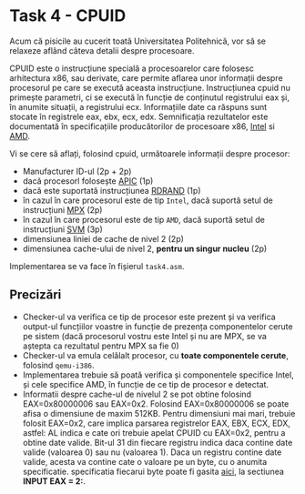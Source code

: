 # Task 4 - CPUID

Acum că pisicile au cucerit toată Universitatea Politehnică, vor să se relaxeze aflând câteva detalii despre procesoare.

CPUID este o instrucțiune specială a procesoarelor care folosesc arhitectura x86, sau derivate, care permite aflarea unor informații despre procesorul pe care se execută aceasta instrucțiune.
Instrucțiunea cpuid nu primește parametri, ci se execută în funcție de conținutul registrului eax și, în anumite situații, a registrului ecx.
Informațiile date ca răspuns sunt stocate în registrele eax, ebx, ecx, edx.
Semnificația rezultatelor este documentată în specificațiile producătorilor de procesoare x86, [Intel](https://web.archive.org/web/20120625025623/http://www.intel.com/Assets/PDF/appnote/241618.pdf) si [AMD](https://www.amd.com/system/files/TechDocs/25481.pdf).

Vi se cere să aflați, folosind cpuid, următoarele informații despre procesor:
 - Manufacturer ID-ul (2p + 2p)
 - dacă procesorl folosește [APIC](https://en.wikipedia.org/wiki/Advanced_Programmable_Interrupt_Controller) (1p)
 - dacă este suportată instrucțiunea [RDRAND](https://en.wikipedia.org/wiki/RDRAND) (1p)
 - în cazul în care procesorul este de tip `Intel`, dacă suportă setul de instrucțiuni [MPX](https://en.wikipedia.org/wiki/Intel_MPX) (2p)
 - în cazul în care procesorul este de tip `AMD`, dacă suportă setul de instrucțiuni [SVM](https://en.wikipedia.org/wiki/X86_virtualization#AMD_virtualization_.28AMD-V.29) (3p)
 - dimensiunea liniei de cache de nivel 2 (2p)
 - dimensiunea cache-ului de nivel 2, **pentru un singur nucleu** (2p)

Implementarea se va face în fișierul `task4.asm`.

## Precizări

 - Checker-ul va verifica ce tip de procesor este prezent și va verifica output-ul funcțiilor voastre in funcție de prezența componentelor cerute pe sistem (dacă procesorul vostru este Intel și nu are MPX, se va aștepta ca rezultatul pentru MPX sa fie 0)
 - Checker-ul va emula celălalt procesor, cu **toate componentele cerute**, folosind `qemu-i386`.
 - Implementarea trebuie să poată verifica și componentele specifice Intel, și cele specifice AMD, în funcție de ce tip de procesor e detectat.
 - Informatii despre cache-ul de nivelul 2 se pot obtine folosind EAX=0x80000006 sau EAX=0x2.
 Folosind EAX=0x80000006 se poate afisa o dimensiune de maxim 512KB.
 Pentru dimensiuni mai mari, trebuie folosit EAX=0x2, care implica parsarea registrelor EAX, EBX, ECX, EDX, astfel:
 AL indica e cate ori trebuie apelat CPUID cu EAX=0x2, pentru a obtine date valide.
 Bit-ul 31 din fiecare registru indica daca contine date valide (valoarea 0) sau nu (valoarea 1).
 Daca un registru contine date valide, acesta va contine cate o valoare pe un byte, cu o anumita specificatie.
 specificatia fiecarui byte poate fi gasita [aici](https://c9x.me/x86/html/file_module_x86_id_45.html), la sectiunea **INPUT EAX = 2:**.
